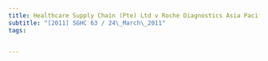 ```yaml
---
title: Healthcare Supply Chain (Pte) Ltd v Roche Diagnostics Asia Pacific Pte Ltd 
subtitle: "[2011] SGHC 63 / 24\_March\_2011"
tags:


---
```


